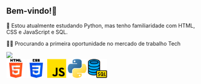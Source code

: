 ## Bem-vindo!👋

📖 Estou atualmente estudando Python, mas tenho familiaridade com HTML, CSS e JavaScript e SQL.

👨‍💼 Procurando a primeira oportunidade no mercado de trabalho Tech

<div>  
  <div>
    <img height-"180em" src="https://github-readme-stats.vercel.app/api?username=LohanConrado&show_icons=true&theme=tokyonight&include_all_commits=true&count_private-true"/›
    <img height-"180em" src="https://github-readme-stats.vercel.app/api/top-langs/?username=LohanConrado&layout=compact&langs_count=16&theme=tokyonight"/>
  </div>
  <div>
    <img src="html5.png/" height=50em/>
    <img src="css-3.png/" height=50em/>
    <img src="js.png/" height=50em/>
    <img src="python.png/" height=50em/>
    <img src="database.png/" height=50em/>
  </div>
</div>
